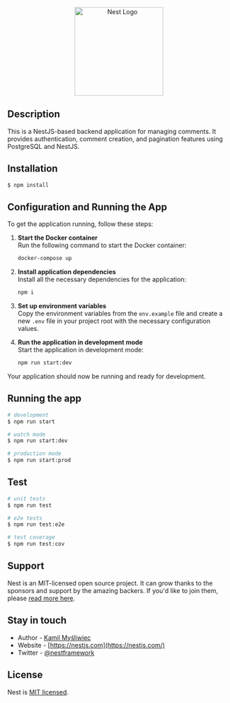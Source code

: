 <p align="center">
  <a href="http://nestjs.com/" target="blank"><img src="https://nestjs.com/img/logo-small.svg" width="200" alt="Nest Logo" /></a>
</p>

## Description

This is a NestJS-based backend application for managing comments. It provides authentication, comment creation, and pagination features using PostgreSQL and NestJS.

## Installation

```bash
$ npm install
```

## Configuration and Running the App

To get the application running, follow these steps:

1. **Start the Docker container**  
   Run the following command to start the Docker container:
   ```bash
   docker-compose up
   ```

2. **Install application dependencies**  
   Install all the necessary dependencies for the application:
   ```bash
   npm i
   ```

3. **Set up environment variables**  
   Copy the environment variables from the `env.example` file and create a new `.env` file in your project root with the necessary configuration values.

4. **Run the application in development mode**  
   Start the application in development mode:
   ```bash
   npm run start:dev
   ```

Your application should now be running and ready for development.

## Running the app

```bash
# development
$ npm run start

# watch mode
$ npm run start:dev

# production mode
$ npm run start:prod
```

## Test

```bash
# unit tests
$ npm run test

# e2e tests
$ npm run test:e2e

# test coverage
$ npm run test:cov
```

## Support

Nest is an MIT-licensed open source project. It can grow thanks to the sponsors and support by the amazing backers. If you'd like to join them, please [read more here](https://docs.nestjs.com/support).

## Stay in touch

- Author - [Kamil Myśliwiec](https://kamilmysliwiec.com)
- Website - [https://nestjs.com](https://nestjs.com/)
- Twitter - [@nestframework](https://twitter.com/nestframework)

## License

Nest is [MIT licensed](LICENSE).